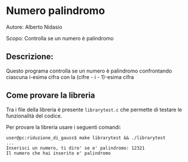 # Numero palindromo
Autore: Alberto Nidasio

Scopo: Controlla se un numero è palindromo
## Descrizione:
Questo programa controlla se un numero è palindromo confrontando
ciascuna i-esima cifra con la (cifre - i - 1)-esima cifra

## Come provare la libreria
Tra i file della libreria è presente ```librarytest.c``` che permette di testare le funzionalità del codice.

Per provare la libreria usare i seguenti comandi:
```console
user@pc:riduzione_di_gauss$ make librarytest && ./librarytest
...
Inserisci un numero, ti diro' se e' palindromo: 12321
Il numero che hai inserito e' palindromo
```